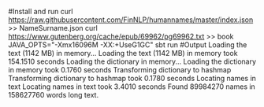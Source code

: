 #Install and run
curl https://raw.githubusercontent.com/FinNLP/humannames/master/index.json >> NameSurname.json
curl https://www.gutenberg.org/cache/epub/69962/pg69962.txt >> book
JAVA_OPTS="-Xmx16096M -XX:+UseG1GC" sbt run
#Output
Loading the text (1142 MB) in memory...
Loading the text (1142 MB) in memory took 154.1510 seconds
Loading the dictionary in memory...
Loading the dictionary in memory took 0.1760 seconds
Transforming dictionary to hashmap
Transforming dictionary to hashmap took 0.1780 seconds
Locating names in text
Locating names in text took 3.4010 seconds
Found 89984270 names in 158627760 words long text.
